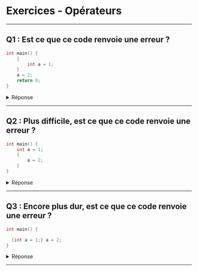 # Exercices - Opérateurs
---

## Q1 : Est ce que ce code renvoie une erreur ?
```c
int main() {
	{
		int a = 1;
	}
	a = 2;
	return 0;
}
```
<details>
  <summary>Réponse</summary>

Le code est **invalide**.

On a vu ensemble les blocs de code, et qu'en C par exemple c'est les accolades qui les délimitent.

Ici `a` est initialisée dans un bloc, puis en dehors de celui ci on essaie d'accéder à la variable `a`, mais dans ce **contexte** d'exécution, elle n'existe pas !

Un code valide serait
```c
int main() {
	//on initialise et accède à la variable dans le meme bloc, c'est ok !
	{
		int a = 1;
		a = 2;
	}
	return 0;
}
```
ou bien
```c
int main() {
	//ici on s'est complètement affranchi du bloc qui posait problème
	//on remarque qu'on reste quand meme dans une fonction qui elle aussi est un bloc
	int a = 1;
	a = 2;
	return 0;
}
```

</details>

---

## Q2 : Plus difficile, est ce que ce code renvoie une erreur ?
```c
int main() {
	int a = 1;
	{
		a = 2;
	}
}
```
<details>
  <summary>Réponse</summary>

Le code est **valide**.

Ca peut paraître étrange, mais la ligne `int a = 1` est dans le bloc de la **fonction**. Donc pour toute la portée de la fonction, et donc les lignes suivantes jusqu'à la fin de la fonction, la variable existe !

Quand on ouvre ensuite le petit bloc où l'on place `a = 2`, on hérite des objets déjà existants dont la variable `a` déjà existante, et on peut la modifier !

</details>

---

## Q3 : Encore plus dur, est ce que ce code renvoie une erreur ?
```c
int main() {

  {int a = 1;} a = 2;
}
```
<details>
  <summary>Réponse</summary>

Le code est **invalide**, et moche.

Ici le plus important c'est de comprendre qu'il n'y a pas vraiment de règles en C pour le formatage, comparé à d'autres langages. Regardez [Les bonnes pratiques](../definitions/bonnes_pratiques.md) qui à un bon exemple.

En corrigeant le formatage, on peut réécrire la fonction comme ceci:

```c
int main() {

	{
		int a = 1;
	}
	a = 2;
}
```
Là on comprends mieux que la ligne `a = 2` ne peut pas accéder à la variable.

</details>

---
